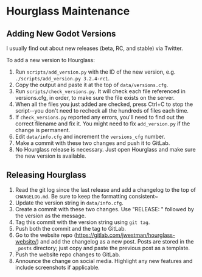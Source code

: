 # Hourglass Maintenance

## Adding New Godot Versions

I usually find out about new releases (beta, RC, and stable) via Twitter.

To add a new version to Hourglass:

1. Run `scripts/add_version.py` with the ID of the new version, e.g.
   `./scripts/add_version.py 3.2.4-rc1`.
2. Copy the output and paste it at the top of `data/versions.cfg`.
3. Run `scripts/check_versions.py`. It will check each file referenced in
   versions.cfg, in order, to make sure the file exists on the server.
4. When all the files you just added are checked, press Ctrl+C to stop the
   script--you don't need to recheck all the hundreds of files each time.
5. If `check_versions.py` reported any errors, you'll need to find out the
   correct filename and fix it. You might need to fix `add_version.py` if
   the change is permanent.
6. Edit `data/info.cfg` and increment the `versions_cfg` number.
7. Make a commit with these two changes and push it to GitLab.
8. No Hourglass release is necessary. Just open Hourglass and make sure the
   new version is available.

## Releasing Hourglass

1. Read the git log since the last release and add a changelog to the top
   of `CHANGELOG.md`. Be sure to keep the formatting consistent~
2. Update the version string in `data/info.cfg`.
3. Create a commit with these two changes. Use "RELEASE: " followed by the
   version as the message.
4. Tag this commit with the version string using `git tag`.
5. Push both the commit and the tag to GitLab.
6. Go to the website repo (<https://gitlab.com/jwestman/hourglass-website/>)
   and add the changelog as a new post. Posts are stored in the `_posts`
   directory; just copy and paste the previous post as a template.
7. Push the website repo changes to GitLab.
8. Announce the change on social media. Highlight any new features and include
   screenshots if applicable.

